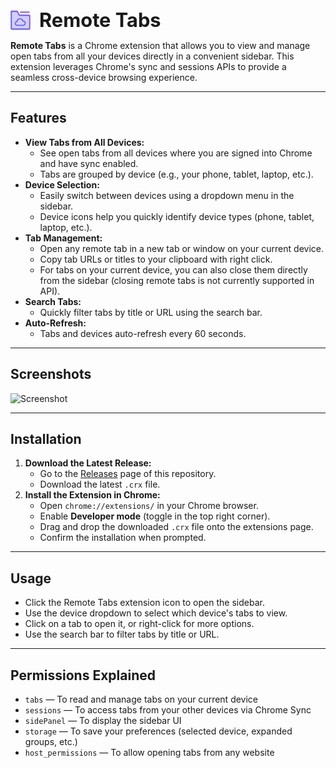 <div align="left">
  <img src="icons/icon128.png" alt="Remote Tabs Extension Icon" width="32" height="32" style="vertical-align: middle; margin-right: 10px;" />
  <span style="font-size:2.2em; vertical-align: middle;"><b>Remote Tabs</b></span>
</div>

**Remote Tabs** is a Chrome extension that allows you to view and manage open tabs from all your devices directly in a convenient sidebar. This extension leverages Chrome's sync and sessions APIs to provide a seamless cross-device browsing experience.

---

## Features

- **View Tabs from All Devices:**
  - See open tabs from all devices where you are signed into Chrome and have sync enabled.
  - Tabs are grouped by device (e.g., your phone, tablet, laptop, etc.).
- **Device Selection:**
  - Easily switch between devices using a dropdown menu in the sidebar.
  - Device icons help you quickly identify device types (phone, tablet, laptop, etc.).
- **Tab Management:**
  - Open any remote tab in a new tab or window on your current device.
  - Copy tab URLs or titles to your clipboard with right click.
  - For tabs on your current device, you can also close them directly from the sidebar (closing remote tabs is not currently supported in API).
- **Search Tabs:**
  - Quickly filter tabs by title or URL using the search bar.
- **Auto-Refresh:**
  - Tabs and devices auto-refresh every 60 seconds.

---

## Screenshots

![Screenshot](screenshot.png)

---

## Installation

1. **Download the Latest Release:**
   - Go to the [Releases](https://github.com/yourusername/remote-tabs/releases) page of this repository.
   - Download the latest `.crx` file.
2. **Install the Extension in Chrome:**
   - Open `chrome://extensions/` in your Chrome browser.
   - Enable **Developer mode** (toggle in the top right corner).
   - Drag and drop the downloaded `.crx` file onto the extensions page.
   - Confirm the installation when prompted.

---

## Usage

- Click the Remote Tabs extension icon to open the sidebar.
- Use the device dropdown to select which device's tabs to view.
- Click on a tab to open it, or right-click for more options.
- Use the search bar to filter tabs by title or URL.

---

## Permissions Explained

- `tabs` — To read and manage tabs on your current device
- `sessions` — To access tabs from your other devices via Chrome Sync
- `sidePanel` — To display the sidebar UI
- `storage` — To save your preferences (selected device, expanded groups, etc.)
- `host_permissions` — To allow opening tabs from any website
